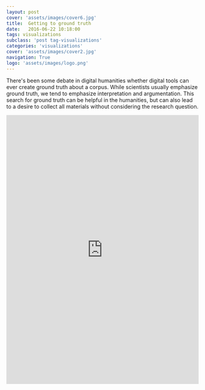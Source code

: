 ```yaml
---
layout: post
cover: 'assets/images/cover6.jpg'
title:  Getting to ground truth
date:   2016-06-22 10:18:00
tags: visualizations
subclass: 'post tag-visualizations'
categories: 'visualizations'
cover: 'assets/images/cover2.jpg'
navigation: True
logo: 'assets/images/logo.png'
---
```


There's been some debate in digital humanities whether digital tools can ever create ground truth about a corpus. While scientists usually emphasize ground truth, we tend to emphasize interpretation and argumentation. This search for ground truth can be helpful in the humanities, but can also lead to a desire to collect all materials without considering the research question.  


<iframe width="100%" height="705" seamless frameborder="0" scrolling="yes" src="https://docs.google.com/spreadsheets/d/1x13ki4al659DjfR1fkb80xX-OuXX-rKqo9TZagRuQdM/pubchart?oid=219032079&amp;format=interactive"></iframe>